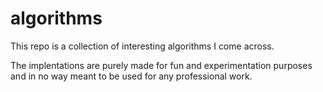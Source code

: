 # algorithms

This repo is a collection of interesting algorithms I come across.

The implentations are purely made for fun and experimentation purposes and in no way meant to be used for any professional work.
